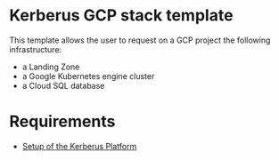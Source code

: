 # Kerberus GCP stack template

This template allows the user to request on a GCP project the following infrastructure:
- a Landing Zone
- a Google Kubernetes engine cluster
- a Cloud SQL database

# Requirements

- [Setup of the Kerberus Platform](https://github.com/projectkerberus/kerberus-platform/blob/main/INSTALL.md)
